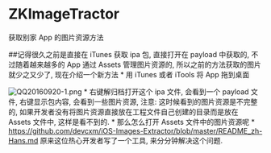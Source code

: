 # ZKImageTractor
获取别家 App 的图片资源方法

##记得很久之前是直接在 iTunes 获取 ipa 包, 直接打开在 payload 中获取的, 不过随着越来越多的 App 通过 Assets 管理图片资源的, 所以之前的方法获取的图片就少之又少了, 现在介绍一个新方法
* 
用 iTunes 或者 iTools 将 App 拖到桌面

![QQ20160920-1.png](http://upload-images.jianshu.io/upload_images/1298481-fda35cd8bbe8cc7a.png?imageMogr2/auto-orient/strip%7CimageView2/2/w/1240)
* 
右键解归档打开这个 ipa 文件, 会看到一个 payload 文件, 右键显示包内容, 会看到一些图片资源, 注意: 这时候看到的图片资源是不完整的, 如果开发者没有将图片资源直接放在工程文件自己创建的目录而是放在 Assets 文件中, 这样是看不到的.
* 
那么怎么打开 Assets 文件中的图片资源呢
* 
https://github.com/devcxm/iOS-Images-Extractor/blob/master/README_zh-Hans.md
原来这位热心开发者写了一个工具, 来分分钟解决这个问题.
